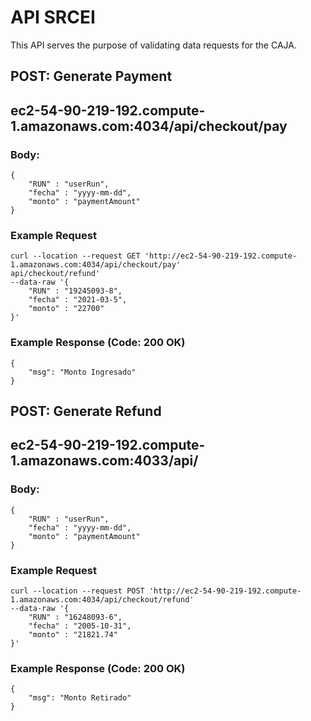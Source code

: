 <!-- TODO: API endpoints with examples (`curl` commands and expected result) -->

# API SRCEI

This API serves the purpose of validating data requests for the CAJA.

## POST: Generate Payment
## ec2-54-90-219-192.compute-1.amazonaws.com:4034/api/checkout/pay

### Body:
```
{
    "RUN" : "userRun",
    "fecha" : "yyyy-mm-dd",
    "monto" : "paymentAmount"
}
```

### Example Request
```
curl --location --request GET 'http://ec2-54-90-219-192.compute-1.amazonaws.com:4034/api/checkout/pay'
api/checkout/refund'
--data-raw '{
    "RUN" : "19245093-8",
    "fecha" : "2021-03-5",
    "monto" : "22700"
}'
```
### Example Response (Code: 200 OK)
```
{
    "msg": "Monto Ingresado"
}
```

## POST: Generate Refund
## ec2-54-90-219-192.compute-1.amazonaws.com:4033/api/

### Body:
```
{
    "RUN" : "userRun",
    "fecha" : "yyyy-mm-dd",
    "monto" : "paymentAmount"
}
```
### Example Request
```
curl --location --request POST 'http://ec2-54-90-219-192.compute-1.amazonaws.com:4034/api/checkout/refund'
--data-raw '{
    "RUN" : "16248093-6",
    "fecha" : "2005-10-31",
    "monto" : "21821.74"
}'
```
### Example Response (Code: 200 OK)
```
{
    "msg": "Monto Retirado"
}
```